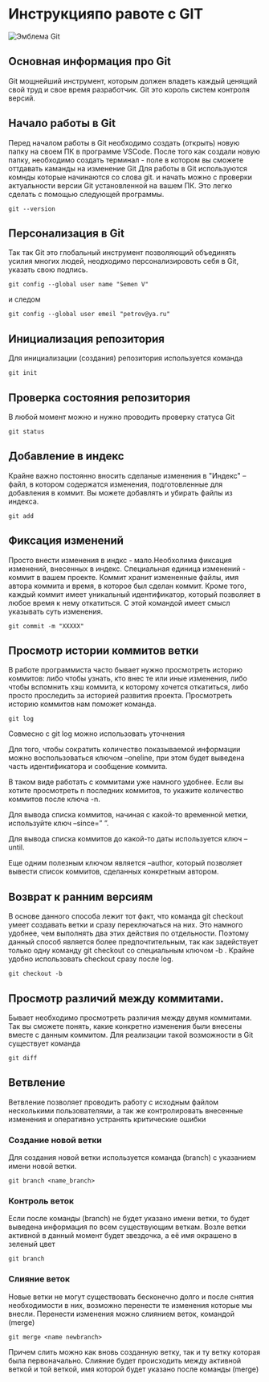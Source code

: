 # **Инструкцияпо равоте с GIT**

![Эмблема Git](GH.jpeg)

## Основная информация про Git

Git мощнейший инструмент, которым должен владеть каждый ценящий свой труд и свое время разработчик. Git это король систем контроля версий. 

## Начало работы в Git

Перед началом работы в Git необходимо создать (открыть) новую папку на своем ПК в программе VSCode. После того как создали новую папку, необходимо создать терминал - поле в котором вы сможете оттдавать каманды на изменение Git
Для работы в Git используются комнды которые начинаются со слова git. и начать можно с проверки актуальности версии Git установленной на вашем ПК. Это легко сделать с помощью следующей программы.

    
    git --version   

## Персонализация в Git

Так так Git это глобальный инструмент позволяющий объединять усилия многих людей, неодходимо персонализировоть себя в Git, указать свою подпись.

    git config --global user name "Semen V"

и следом

    git config --global user emeil "petrov@ya.ru"
    
## Инициализация репозитория

Для инициализации (создания) репозитория используется команда
    
    git init   
     
## Проверка состояния репозитория

В любой момент можно и нужно проводить проверку статуса Git

    
    git status

## Добавление в индекс

Крайне важно постоянно вносить сделаные изменения в "Индекс" – файл, в котором содержатся изменения, подготовленные для добавления в коммит. Вы можете добавлять и убирать файлы из индекса.

    git add

## Фиксация изменений

Просто внести изменения в индкс - мало.Необхолима фиксация изменений, внесенных в индекс. Специальная единица изменений - коммит в вашем проекте. Коммит хранит измененные файлы, имя автора коммита и время, в которое был сделан коммит. Кроме того, каждый коммит имеет уникальный идентификатор, который позволяет в любое время к нему откатиться. С этой командой имеет смысл указывать суть изменения.

    git commit -m "XXXXX"

## Просмотр истории коммитов ветки

В работе программиста часто бывает нужно просмотреть историю коммитов:
либо чтобы узнать, кто внес те или иные изменения,
либо чтобы вспомнить хэш коммита, к которому хочется откатиться,
либо просто проследить за историей развития проекта.
Просмотреть историю коммитов нам поможет команда.

    git log

Совмесно с git log можно использовать уточнения 

Для того, чтобы сократить количество показываемой информации можно воспользоваться ключом –oneline, при этом будет выведена часть идентификатора и сообщение коммита.

В таком виде работать с коммитами уже намного удобнее. Если вы хотите просмотреть n последних коммитов, то укажите количество коммитов после ключа -n. 

Для вывода списка коммитов, начиная с какой-то временной метки, используйте ключ –since=”<date> <time>”.

Для вывода списка коммитов до какой-то даты используется ключ –until. 

Еще одним полезным ключом является –author, который позволяет вывести список коммитов, сделанных конкретным автором.

## Возврат к ранним версиям

В основе данного способа лежит тот факт, что команда git checkout умеет создавать ветки и сразу переключаться на них. Это намного удобнее, чем выполнять два этих действия по отдельности. Поэтому данный способ является более предпочтительным, так как задействует только одну команду git checkout со специальным ключом -b . Крайне удобно использовать checkout сразу после log.

    git checkout -b

## Просмотр различий между коммитами. 

Бывает необходимо просмотреть различия между двумя коммитами. Так вы сможете понять, какие конкретно изменения были внесены вместе с данным коммитом. Для реализации такой возможности в Git существует команда

    git diff

## Ветвление

Ветвление позволяет проводить работу с исходным файлом несколькими пользователями, а так же контролировать внесенные изменения и оперативно устранять критические ошибки

### Создание новой ветки

Для создания новой ветки используется команда (branch) с указанием имени новой ветки. 

    git branch <name_branch>

### Контроль веток

Если после команды (branch) не будет указано имени ветки, то будет выведена информация по всем существующим веткам. Возле ветки активной в данный момент будет звездочка, а её имя окрашено в зеленый цвет

    git branch

### Слияние веток

Новые ветки не могут существовать бесконечно долго и после снятия необходимости в них, возможно перенести те изменения которые мы внесли. Перенести изменения можно слиянием веток, командой (merge)

    git merge <name newbranch>

Причем слить можно как вновь созданную ветку, так и ту ветку которая была первоначально. Слияние будет происходить между активной веткой и той веткой, имя которой будет указано после команды (merge)

